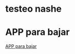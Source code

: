 <!DOCTYPE html>
<html lang="en">
<head>
    <meta charset="UTF-8">
    <meta http-equiv="X-UA-Compatible" content="IE=edge">
    <meta name="viewport" content="width=device-width, initial-scale=1.0">
    <title>Testeo</title>
</head>
<body>
  <h1>testeo nashe</h1>  
  <h1>APP para bajar</h1>
  <a href="">APP para bajar</a>
</body>
</html>
